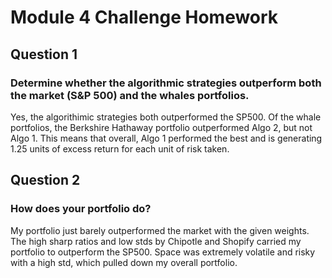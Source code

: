 # Module 4 Challenge Homework

## Question 1
### Determine whether the algorithmic strategies outperform both the market (S&P 500) and the whales portfolios.
Yes, the algorithimic strategies both outperformed the SP500. Of the whale portfolios, the Berkshire Hathaway portfolio outperformed Algo 2, but not Algo 1. This means that overall, Algo 1 performed the best and is generating 1.25 units of excess return for each unit of risk taken. 

## Question 2
### How does your portfolio do?
My portfolio just barely outperformed the market with the given weights. The high sharp ratios and low stds by Chipotle and Shopify carried my portfolio to outperform the SP500. Space was extremely volatile and risky with a high std, which pulled down my overall portfolio.
